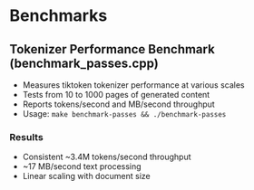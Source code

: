 # Benchmarks

## Tokenizer Performance Benchmark (benchmark_passes.cpp)
- Measures tiktoken tokenizer performance at various scales
- Tests from 10 to 1000 pages of generated content
- Reports tokens/second and MB/second throughput
- Usage: `make benchmark-passes && ./benchmark-passes`

### Results
- Consistent ~3.4M tokens/second throughput
- ~17 MB/second text processing
- Linear scaling with document size